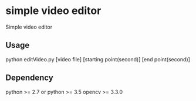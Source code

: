 # simple video editor
Simple video editor
## Usage
python editVideo.py [video file] [starting point(second)] [end point(second)]
## Dependency
python >= 2.7 or python >= 3.5
opencv >= 3.3.0
